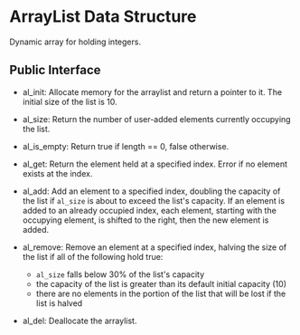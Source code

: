 # ArrayList Data Structure

Dynamic array for holding integers. 

## Public Interface

- al_init: Allocate memory for the arraylist and return a pointer to it. The initial size of the list is 10.

- al_size: Return the number of user-added elements currently occupying the list.

- al_is_empty: Return true if length == 0, false otherwise.

- al_get: Return the element held at a specified index. Error if no element exists at the index.

- al_add: Add an element to a specified index, doubling the capacity of the list if `al_size` is about to exceed the list's capacity. If an element is added to an already occupied index, each element, starting with the occupying element, is shifted to the right, then the new element is added.

- al_remove: Remove an element at a specified index, halving the size of the list if all of the following hold true:
  - `al_size` falls below 30% of the list's capacity
  - the capacity of the list is greater than its default initial capacity (10)
  - there are no elements in the portion of the list that will be lost if the list is halved

- al_del: Deallocate the arraylist.

